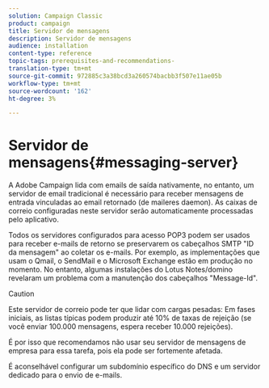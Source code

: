 ```yaml
---
solution: Campaign Classic
product: campaign
title: Servidor de mensagens
description: Servidor de mensagens
audience: installation
content-type: reference
topic-tags: prerequisites-and-recommendations-
translation-type: tm+mt
source-git-commit: 972885c3a38bcd3a260574bacbb3f507e11ae05b
workflow-type: tm+mt
source-wordcount: '162'
ht-degree: 3%

---
```



# Servidor de mensagens{#messaging-server}

A Adobe Campaign lida com emails de saída nativamente, no entanto, um servidor de email tradicional é necessário para receber mensagens de entrada vinculadas ao email retornado (de maileres daemon). As caixas de correio configuradas neste servidor serão automaticamente processadas pelo aplicativo.

Todos os servidores configurados para acesso POP3 podem ser usados para receber e-mails de retorno se preservarem os cabeçalhos SMTP &quot;ID da mensagem&quot; ao coletar os e-mails. Por exemplo, as implementações que usam o Qmail, o SendMail e o Microsoft Exchange estão em produção no momento. No entanto, algumas instalações do Lotus Notes/domino revelaram um problema com a manutenção dos cabeçalhos &quot;Message-Id&quot;.

>[!CAUTION]
>
>Este servidor de correio pode ter que lidar com cargas pesadas: Em fases iniciais, as listas típicas podem produzir até 10% de taxas de rejeição (se você enviar 100.000 mensagens, espera receber 10.000 rejeições).
>
>É por isso que recomendamos não usar seu servidor de mensagens de empresa para essa tarefa, pois ela pode ser fortemente afetada.
>
>É aconselhável configurar um subdomínio específico do DNS e um servidor dedicado para o envio de e-mails.

